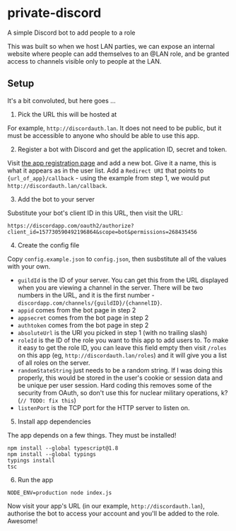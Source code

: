 # private-discord
A simple Discord bot to add people to a role

This was built so when we host LAN parties, we can expose an internal website
where people can add themselves to an @LAN role, and be granted access to
channels visible only to people at the LAN.

## Setup

It's a bit convoluted, but here goes ...

1) Pick the URL this will be hosted at

For example, `http://discordauth.lan`. It does not need to be public, but it
must be accessible to anyone who should be able to use this app.

2) Register a bot with Discord and get the application ID, secret and token.

Visit [the app registration page](https://discordapp.com/developers/applications/me)
and add a new bot. Give it a name, this is what it appears as in the user list.
Add a `Redirect URI` that points to `{url_of_app}/callback` - using the example
from step 1, we would put `http://discordauth.lan/callback`.

3) Add the bot to your server

Substitute your bot's client ID in this URL, then visit the URL:

`https://discordapp.com/oauth2/authorize?client_id=157730590492196864&scope=bot&permissions=268435456`

4) Create the config file

Copy `config.example.json` to `config.json`, then susbstitute all of the values
with your own.

* `guildId` is the ID of your server. You can get this from the  URL displayed
when you are viewing a channel in the server. There will be two numbers in the
URL, and it is the first number - `discordapp.com/channels/{guildID}/{channelID}`.
* `appid` comes from the bot page in step 2
* `appsecret` comes from the bot page in step 2
* `authtoken` comes from the bot page in step 2
* `absoluteUrl` is the URl you picked in step 1 (with no trailing slash)
* `roleId` is the ID of the role you want to this app to add users to. To make
it easy to get the role ID, you can leave this field empty then visit `/roles`
on this app (eg, `http://discordauth.lan/roles`) and it will give you a list of
all roles on the server.
* `randomStateString` just needs to be a random string. If I was doing this
properly, this would be stored in the user's cookie or session data and be
unique per user session. Hard coding this removes some of the security from
OAuth, so don't use this for nuclear military operations, k? 
(`// TODO: fix this`)
* `listenPort` is the TCP port for the HTTP server to listen on.

5) Install app dependencies

The app depends on a few things. They must be installed!

```
npm install --global typescript@1.8
npm install --global typings
typings install
tsc
```

6) Run the app

`NODE_ENV=production node index.js`

Now visit your app's URL (in our example, `http://discordauth.lan`),
authorise the bot to access your account and you'll be added to the role.
Awesome!

